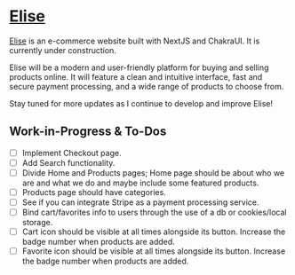 # [Elise](https://onurs-ecommerce-site.netlify.app/)

[Elise](https://onurs-ecommerce-site.netlify.app/) is an e-commerce website built with NextJS and ChakraUI. It is currently under construction.

Elise will be a modern and user-friendly platform for buying and selling products online. It will feature a clean and intuitive interface, fast and secure payment processing, and a wide range of products to choose from. 

Stay tuned for more updates as I continue to develop and improve Elise!

## Work-in-Progress & To-Dos

- [ ]  Implement Checkout page.
- [ ]  Add Search functionality.
- [ ]  Divide Home and Products pages; Home page should be about who we are and what we do and maybe include some featured products.
- [ ]  Products page should have categories.
- [ ]  See if you can integrate Stripe as a payment processing service.
- [ ]  Bind cart/favorites info to users through the use of a db or cookies/local storage.
- [ ]  Cart icon should be visible at all times alongside its button. Increase the badge number when products are added.
- [ ]  Favorite icon should be visible at all times alongside its button. Increase the badge number when products are added.

